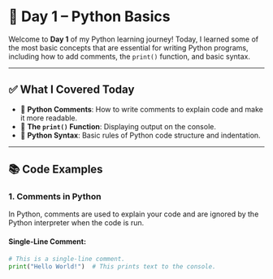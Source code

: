 # 📅 Day 1 – Python Basics

Welcome to **Day 1** of my Python learning journey! Today, I learned some of the most basic concepts that are essential for writing Python programs, including how to add comments, the `print()` function, and basic syntax.

---

## ✅ What I Covered Today

- 🔹 **Python Comments**: How to write comments to explain code and make it more readable.
- 🔹 **The `print()` Function**: Displaying output on the console.
- 🔹 **Python Syntax**: Basic rules of Python code structure and indentation.

---

## 📚 Code Examples

### 1. **Comments in Python**

In Python, comments are used to explain your code and are ignored by the Python interpreter when the code is run.

#### **Single-Line Comment**:

```python
# This is a single-line comment.
print("Hello World!")  # This prints text to the console.

